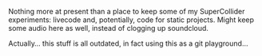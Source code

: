 Nothing more at present than a place to keep some of my SuperCollider experiments: livecode and, potentially, code for static projects. Might keep some audio here as well, instead of clogging up soundcloud.

Actually… this stuff is all outdated, in fact using this as a git playground…
